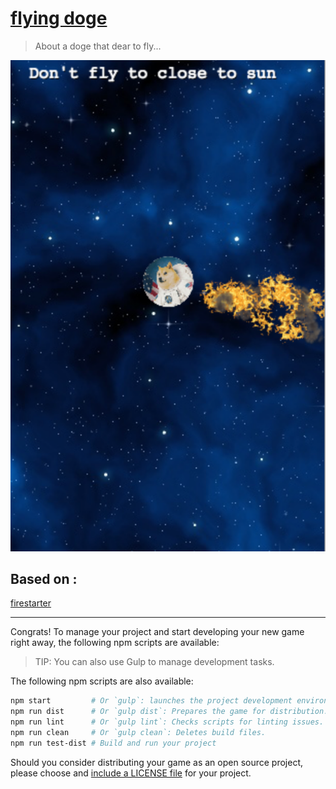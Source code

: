 # [flying doge](https://example.com/my-game/)

>   About a doge that dear to fly...

![flying doge](https://raw.githubusercontent.com/syzer/flying-doge/master/docs/flying-doge.png)


## Based on :
[firestarter](https://phaser.io/examples/v2/particles/firestarter)

---

Congrats! To manage your project and start developing your new game right away,
the following npm scripts are available:

>   TIP: You can also use Gulp to manage development tasks.

The following npm scripts are also available:

```sh
npm start         # Or `gulp`: launches the project development environment.
npm run dist      # Or `gulp dist`: Prepares the game for distribution.
npm run lint      # Or `gulp lint`: Checks scripts for linting issues.
npm run clean     # Or `gulp clean`: Deletes build files.
npm run test-dist # Build and run your project
```

Should you consider distributing your game as an open source project, please
choose and [include a LICENSE file](http://choosealicense.com/) for your project.
